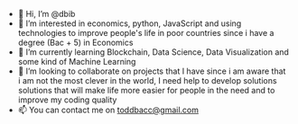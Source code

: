 - 👋 Hi, I’m @dbib
- 👀 I’m interested in economics, python, JavaScript and using technologies to improve people's life in poor countries since i have a degree (Bac + 5) in Economics
- 🌱 I’m currently learning Blockchain, Data Science, Data Visualization and some kind of Machine Learning
- 💞️ I’m looking to collaborate on projects that I have since i am aware that i am not the most clever in the world, I need help to develop solutions solutions that will make life more easier for people in the need and to improve my coding quality
- 📫 You can contact me on toddbacc@gmail.com

<!---
dbib/dbib is an ✨ economist and self-taught developer ✨ repository because its `README.md` (this file) appears on your GitHub profile.
You can click the Preview link to take a look at your changes.
--->

